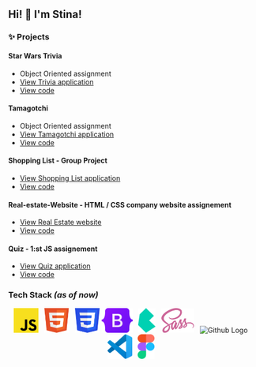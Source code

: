 
## Hi! 👋 I'm Stina!

### ✨ Projects
<!--

<div align="center">
    <h3>Hi! 👋 I'm Stina!</h3>
    <h4>Frontend Developer </h4>
    <h4>Spotify Playlist Enthusiast💿</h4>
    <h4>Loves Anything 🍋</h4>
</div>

[Star Wars Trivia](https://stormstina.github.io/star-wars-trivia/) | [Tamagotchi](https://stormstina.github.io/star-wars-trivia/) 
--- | --- 
![Star Wars Trivia Image](https://raw.githubusercontent.com/stormstina/stormstina/main/star-wars-trivia.png) | <img  src="https://raw.githubusercontent.com/stormstina/stormstina/main/tamagotchi.png" alt="Tamagotchi Image" width="100%" />

[Star Wars Trivia](https://stormstina.github.io/star-wars-trivia/) | [Star Wars Trivia](https://stormstina.github.io/star-wars-trivia/) 
--- | --- 
![Star Wars Trivia Image](https://raw.githubusercontent.com/stormstina/stormstina/main/star-wars-trivia.png) | ![Star Wars Trivia Image](https://raw.githubusercontent.com/stormstina/stormstina/main/star-wars-trivia.png)  
-->

#### Star Wars Trivia
- Object Oriented assignment
- [View Trivia application](https://stormstina.github.io/star-wars-trivia/)
- [View code](https://github.com/stormstina/star-wars-triviav)

#### Tamagotchi
- Object Oriented assignment
- [View Tamagotchi application](https://stormstina.github.io/tamagotchi/)
- [View code](https://github.com/stormstina/tamagotchi)

#### Shopping List - Group Project
- [View Shopping List application](https://stormstina.github.io/my-lists/index.html)
- [View code](https://stormstina.github.io/my-lists/index.html)

#### Real-estate-Website - HTML / CSS company website assignement
- [View Real Estate website](https://stormstina.github.io/Real-Estate-website/)
- [View code](https://github.com/stormstina/Real-Estate-website)

#### Quiz - 1:st JS assignement
- [View Quiz application](https://stormstina.github.io/Ankademin-quiz/)
- [View code](https://github.com/stormstina/Ankademin-quiz)

### Tech Stack *(as of now)*
<div align="center">

<img  src="JsLogo.svg" alt="JavaScript Logo" width="50" height="50"/> &nbsp;
<img  src="HtmlLogo.svg" alt="HTML Logo" width="50" height="50"/> &nbsp;
<img  src="CssLogo.svg" alt="CSS" width="50" height="50"/>
<img  src="BootstrapLogo.svg" alt="Bootstrap Logo" height="50"/> &nbsp;
<img  src="BulmaLogo.svg" alt="Bulma Logo" height="50"/> &nbsp;
<img  src="SassLogo.svg" alt="Sass Logo" height="50"/> &nbsp;
<img  src="https://github.com/CyrisXD/CyrisXD/raw/master/assets/Github.png" alt="Github Logo"/> &nbsp;
<img  src="https://raw.githubusercontent.com/devicons/devicon/1119b9f84c0290e0f0b38982099a2bd027a48bf1/icons/vscode/vscode-original.svg" alt="VSCode" width="50" height="50"/> &nbsp;
<img  src="FigmaLogo.svg" alt="Figma Logo" height="50"/> &nbsp;
 
</div>
